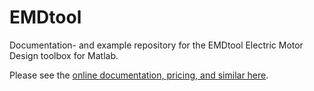 # EMDtool

Documentation- and example repository for the EMDtool Electric Motor Design toolbox for Matlab.

Please see the [online documentation, pricing, and similar here](https://www.emdtool.com).